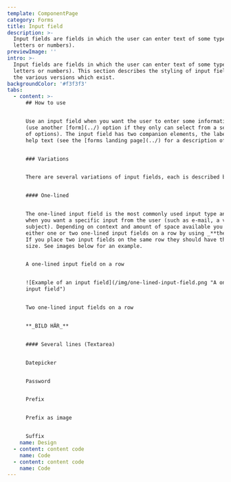```yaml
---
template: ComponentPage
category: Forms
title: Input field
description: >-
  Input fields are fields in which the user can enter text of some type (be it
  letters or numbers).
previewImage: ''
intro: >-
  Input fields are fields in which the user can enter text of some type (be it
  letters or numbers). This section describes the styling of input fields and
  the various versions which exist.
backgroundColor: '#f3f3f3'
tabs:
  - content: >-
      ## How to use


      Use an input field when you want the user to enter some information freely
      (use another [form](../) option if they only can select from a set number
      of options). The input field has two companion elements, the label and
      help text (see the [forms landing page](../) for a description of them).


      ### Variations


      There are several variations of input fields, each is described below.


      #### One-lined


      The one-lined input field is the most commonly used input type and is used
      when you want a specific input from the user (such as e-mail, a value or
      subject). Depending on context and amount of space available you can put
      either one or two one-lined input fields on a row by using _**the grid**_.
      If you place two input fields on the same row they should have the same
      size. See images below for an example.


      A one-lined input field on a row


      ![Example of an input field](/img/one-lined-input-field.png "A one-lined
      input field")


      Two one-lined input fields on a row


      **_BILD HÄR_**


      #### Several lines (Textarea)


      Datepicker


      Password


      Prefix


      Prefix as image


      Suffix
    name: Design
  - content: content code
    name: Code
  - content: content code
    name: Code
---
```


